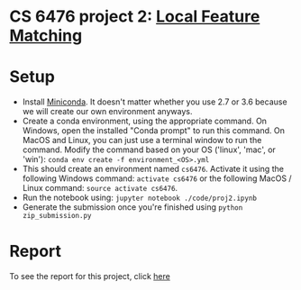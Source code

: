 # CS 6476 project 2: [Local Feature Matching](https://www.cc.gatech.edu/~hays/compvision2018/proj2/)


# Setup
- Install <a href="https://conda.io/miniconda.html">Miniconda</a>. It doesn't matter whether you use 2.7 or 3.6 because we will create our own environment anyways.
- Create a conda environment, using the appropriate command. On Windows, open the installed "Conda prompt" to run this command. On MacOS and Linux, you can just use a terminal window to run the command. Modify the command based on your OS ('linux', 'mac', or 'win'): `conda env create -f environment_<OS>.yml`
- This should create an environment named `cs6476`. Activate it using the following Windows command: `activate cs6476` or the following MacOS / Linux command: `source activate cs6476`.
- Run the notebook using: `jupyter notebook ./code/proj2.ipynb`
- Generate the submission once you're finished using `python zip_submission.py`

# Report
To see the report for this project, click [here](https://github.com/frafiei3/CS6476-Computer-Vision/blob/master/Project%202/proj2/html/Report.md)
